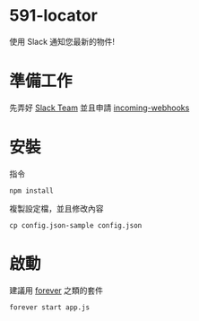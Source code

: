 # 591-locator
使用 Slack 通知您最新的物件!

# 準備工作

先弄好 [Slack Team](http://www.playpcesor.com/2015/06/slack.html) 並且申請 [incoming-webhooks](https://slack.com/apps/A0F7XDUAZ-incoming-webhooks)


# 安裝

指令

`npm install`

複製設定檔，並且修改內容

`cp config.json-sample config.json`

# 啟動
建議用 [forever](https://github.com/foreverjs/forever) 之類的套件

`forever start app.js`
